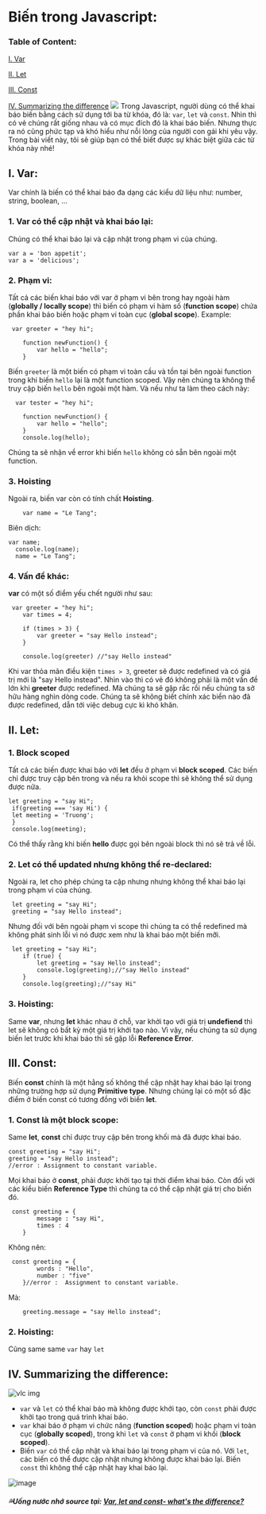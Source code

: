# Biến trong Javascript:
### Table of Content:
 [I. Var](#var)
 
 [II. Let](#let)
 
 [III. Const](#const)
 
 [IV. Summarizing the difference](#sum)
![](https://i.redd.it/fryh34q1kmt31.jpg)
Trong Javascript, người dùng có thể khai báo biến bằng cách sử dụng tới ba từ khóa, đó là: `var`, `let` và `const`. Nhìn thì có vẻ chúng rất giống nhau và có mục đích đó là khai báo biến. Nhưng thực ra nó cũng phức tạp và khó hiểu như nỗi lòng của người con gái khi yêu vậy. Trong bài viết này, tôi sẽ giúp bạn có thể biết được sự khác biệt giữa các từ khóa này nhé!
<a name="var"></a>
## I. Var:
Var chính là biến có thể khai báo đa dạng các kiểu dữ liệu như: number, string, boolean, ... 
### 1. Var có thể cập nhật và khai báo lại:
Chúng có thể khai báo lại và cập nhật trong phạm vi của chúng. 
```
var a = 'bon appetit';
var a = 'delicious';
```
### 2. Phạm vi:
Tất cả các biến khai báo với var ở phạm vi bên trong hay ngoài hàm (**globally / locally scope**) thì biến có phạm vi hàm số (**function scope**) chứa phần khai báo biến hoặc phạm vi toàn cục (**global scope**).
Example:
```
 var greeter = "hey hi";

    function newFunction() {
        var hello = "hello";
    }
```
Biến `greeter` là một biến có phạm vi toàn cầu và tồn tại bên ngoài function trong khi biến `hello` lại là một function scoped. Vậy nên chúng ta không thể truy cập biến `hello` bên ngoài một hàm. Và nếu như ta làm theo cách này:
```
  var tester = "hey hi";

    function newFunction() {
        var hello = "hello";
    }
    console.log(hello); 
```
Chúng ta sẽ nhận về error khi biến `hello` không có sẵn bên ngoài một function.
### 3. Hoisting
Ngoài ra, biến var còn có tính chất **Hoisting**.
``` console.log(name);
    var name = "Le Tang";
```
Biên dịch:
```
var name;
  console.log(name);
  name = "Le Tang";
```
### 4. Vấn đề khác:
**var** có một số điểm yếu chết người như sau:
```
 var greeter = "hey hi";
    var times = 4;

    if (times > 3) {
        var greeter = "say Hello instead"; 
    }

    console.log(greeter) //"say Hello instead"
```
Khi var thỏa mãn điều kiện `times > 3`, greeter sẽ được redefined và có giá trị mới là "say Hello instead". Nhìn vào thì có vẻ đó không phải là một vấn đề lớn khi **greeter** được redefined. Mà chúng ta sẽ gặp rắc rồi nếu chúng ta sở hữu hàng nghìn dòng code. Chúng ta sẽ không biết chính xác biển nào đã được redefined, dẫn tới việc debug cực kì khó khăn.
<a name="let"></a>
## II. Let:
### 1. Block scoped
Tất cả các biến được khai báo với **let** đều ở phạm vi **block scoped**. Các biến chỉ được truy cập bên trong và nếu ra khỏi scope thì sẽ không thể sử dụng được nữa.
```
let greeting = "say Hi";
 if(greeting === 'say Hi') {
 let meeting = 'Truong';
 }
 console.log(meeting);
```
Có thể thấy rằng khi biến **hello** được gọi bên ngoài block thì nó sẽ trả về lỗi.
### 2. Let có thể updated nhưng không thể re-declared:
Ngoài ra, let cho phép chúng ta cập nhưng nhưng không thể khai báo lại trong phạm vi của chúng.
```
 let greeting = "say Hi";
 greeting = "say Hello instead";
```
Nhưng đối với bên ngoài phạm vi scope  thì chúng ta có thể redefined mà không phát sinh lỗi vì nó được xem như là khai báo một biến mỡi.
```
 let greeting = "say Hi";
    if (true) {
        let greeting = "say Hello instead";
        console.log(greeting);//"say Hello instead"
    }
    console.log(greeting);//"say Hi"
```
### 3. Hoisting:
Same **var**, nhưng **let** khác nhau ở chỗ, var khởi tạo với giá trị **undefiend** thì let sẽ không có bất kỳ một giá trị khới tạo nào. Vì vậy, nếu chúng ta sử dụng biến let trước khi khai báo thì sẽ gặp lỗi **Reference Error**.
<a name="const"></a>
## III. Const:
Biến **const** chính là một hằng số không thể cập nhật hay khai báo lại trong những trường hợp sử dụng **Primitive type**. Nhưng chúng lại có một số đặc điểm ở biến const có tương đồng với biến **let**.

### 1. Const là một block scope:
Same **let**, **const** chỉ được truy cập bên trong khối mà đã được khai báo.
```    
const greeting = "say Hi";
greeting = "say Hello instead";
//error : Assignment to constant variable. 
```
Mọi khai báo ở **const**, phải được khởi tạo tại thời điểm khai báo. Còn đối với các kiểu biến **Reference Type** thì chúng ta có thể cập nhật giá trị cho biến đó.
```
 const greeting = {
        message : "say Hi",
        times : 4
    }
```
Không nên:
```
 const greeting = {
        words : "Hello",
        number : "five"
    }//error :  Assignment to constant variable.
```
Mà:
```
    greeting.message = "say Hello instead";
```

### 2. Hoisting:
Cũng same same `var` hay `let`
<a name="sum"></a>
## IV. Summarizing the difference:
![vlc img](https://miro.medium.com/max/1200/0*mYuuRwjUfUOAdHpo.jpg "https://miro.medium.com/max/1200/0*mYuuRwjUfUOAdHpo.jpg")

- `var` và `let` có thể khai báo mà không được khởi tạo, còn `const` phải được khởi tạo trong quá trình khai báo.
- `var` khai báo ở phạm vi chức năng (**function scoped**) hoặc phạm vi toàn cục (**globally scoped**), trong khi `let` và `const` ở phạm vi khối (**block scoped**).
- Biến `var` có thể cập nhật và khai báo lại trong phạm vi của nó. Với `let`, các biến có thể được cập nhật nhưng không được khai báo lại. Biến `const` thì không thể cập nhật hay khai báo lại.

![image](https://user-images.githubusercontent.com/75243419/159230049-e0abed48-8fee-435d-ba8e-6ec6e3842b37.png "https://miro.medium.com/max/1400/1*v9KskAGzICYXxRjlvRbmvw.jpeg")

#### _💦Uống nước nhớ source tại: [Var, let and const- what's the difference?](https://dev.to/sarah_chima/var-let-and-const--whats-the-difference-69e)_
